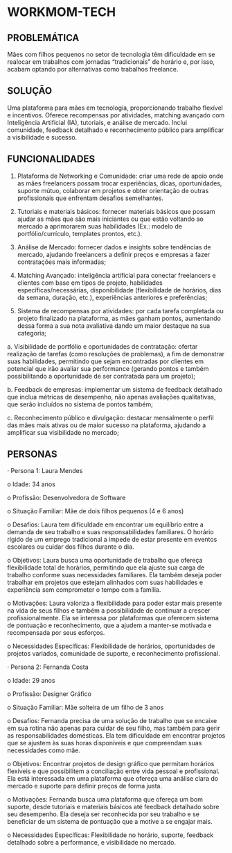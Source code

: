 # WORKMOM-TECH

## PROBLEMÁTICA
  
  Mães com filhos pequenos no setor de tecnologia têm dificuldade em se realocar em trabalhos com jornadas “tradicionais” de horário e, por isso, acabam optando por alternativas como trabalhos freelance.  

## SOLUÇÃO

  Uma plataforma para mães em tecnologia, proporcionando trabalho flexível e incentivos. Oferece recompensas por atividades, matching avançado com Inteligência Artificial (IA), tutoriais, e análise de mercado. Inclui comunidade, feedback detalhado e reconhecimento público para amplificar a visibilidade e sucesso.

## FUNCIONALIDADES

1.   Plataforma de Networking e Comunidade: criar uma rede de apoio onde as mães freelancers possam trocar experiências, dicas, oportunidades, suporte mútuo, colaborar em projetos e obter orientação de outras profissionais que enfrentam desafios semelhantes.

2.   Tutoriais e materiais básicos: fornecer materiais básicos que possam ajudar as mães que são mais iniciantes ou que estão voltando ao mercado a aprimorarem suas habilidades (Ex.: modelo de portfólio/currículo, templates prontos, etc.).

3.   Análise de Mercado: fornecer dados e insights sobre tendências de mercado, ajudando freelancers a definir preços e empresas a fazer contratações mais informadas;

4.   Matching Avançado: inteligência artificial para conectar freelancers e clientes com base em tipos de projeto, habilidades específicas/necessárias, disponibilidade (flexibilidade de horários, dias da semana, duração, etc.), experiências anteriores e preferências;

5.   Sistema de recompensas por atividades: por cada tarefa completada ou projeto finalizado na plataforma, as mães ganham pontos, aumentando dessa forma a sua nota avaliativa dando um maior destaque na sua categoria;

a.      Visibilidade de portfólio e oportunidades de contratação: ofertar realização de tarefas (como resoluções de problemas), a fim de demonstrar suas habilidades, permitindo que sejam encontradas por clientes em potencial que irão avaliar sua performance (gerando pontos e também possibilitando a oportunidade de ser contratada para um projeto);

b.      Feedback de empresas: implementar um sistema de feedback detalhado que inclua métricas de desempenho, não apenas avaliações qualitativas, que serão incluídos no sistema de pontos também;

c.      Reconhecimento público e divulgação: destacar mensalmente o perfil das mães mais ativas ou de maior sucesso na plataforma, ajudando a amplificar sua visibilidade no mercado;


## PERSONAS

·        Persona 1: Laura Mendes

o   Idade: 34 anos

o   Profissão: Desenvolvedora de Software

o   Situação Familiar: Mãe de dois filhos pequenos (4 e 6 anos)

o   Desafios: Laura tem dificuldade em encontrar um equilíbrio entre a demanda de seu trabalho e suas responsabilidades familiares. O horário rígido de um emprego tradicional a impede de estar presente em eventos escolares ou cuidar dos filhos durante o dia.

o   Objetivos: Laura busca uma oportunidade de trabalho que ofereça flexibilidade total de horários, permitindo que ela ajuste sua carga de trabalho conforme suas necessidades familiares. Ela também deseja poder trabalhar em projetos que estejam alinhados com suas habilidades e experiência sem comprometer o tempo com a família.

o   Motivações: Laura valoriza a flexibilidade para poder estar mais presente na vida de seus filhos e também a possibilidade de continuar a crescer profissionalmente. Ela se interessa por plataformas que oferecem sistema de pontuação e reconhecimento, que a ajudem a manter-se motivada e recompensada por seus esforços.

o   Necessidades Específicas: Flexibilidade de horários, oportunidades de projetos variados, comunidade de suporte, e reconhecimento profissional.

·        Persona 2: Fernanda Costa

o   Idade: 29 anos

o   Profissão: Designer Gráfico

o   Situação Familiar: Mãe solteira de um filho de 3 anos

o   Desafios: Fernanda precisa de uma solução de trabalho que se encaixe em sua rotina não apenas para cuidar de seu filho, mas também para gerir as responsabilidades domésticas. Ela tem dificuldade em encontrar projetos que se ajustem às suas horas disponíveis e que compreendam suas necessidades como mãe.

o   Objetivos: Encontrar projetos de design gráfico que permitam horários flexíveis e que possibilitem a conciliação entre vida pessoal e profissional. Ela está interessada em uma plataforma que ofereça uma análise clara do mercado e suporte para definir preços de forma justa.

o   Motivações: Fernanda busca uma plataforma que ofereça um bom suporte, desde tutoriais e materiais básicos até feedback detalhado sobre seu desempenho. Ela deseja ser reconhecida por seu trabalho e se beneficiar de um sistema de pontuação que a motive a se engajar mais.

o   Necessidades Específicas: Flexibilidade no horário, suporte, feedback detalhado sobre a performance, e visibilidade no mercado.
